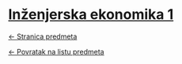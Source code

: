 # [Inženjerska ekonomika 1](https://www.github.com/studosi-fer/INZEKO1)
[<- Stranica predmeta](https://www.fer.unizg.hr/predmet/inzeko1)

[<- Povratak na listu predmeta](https://www.github.com/studosi/FER)